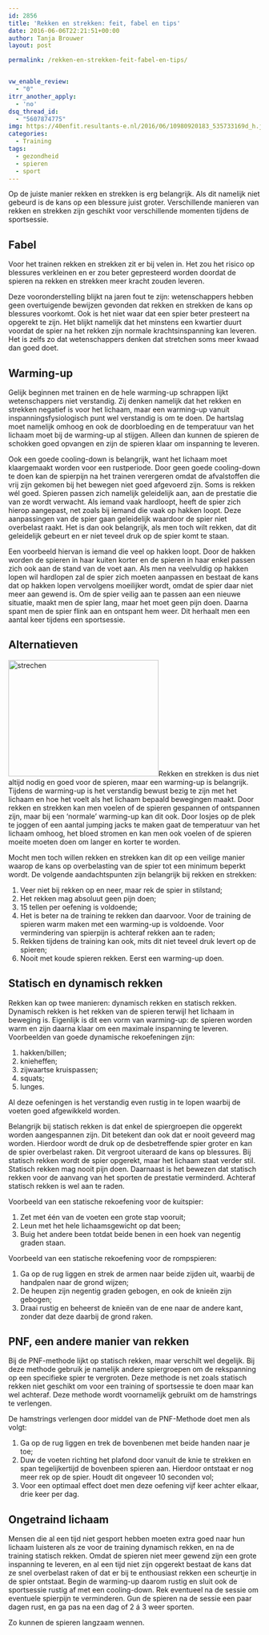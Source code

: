 ```yaml
---
id: 2856
title: 'Rekken en strekken: feit, fabel en tips'
date: 2016-06-06T22:21:51+00:00
author: Tanja Brouwer
layout: post

permalink: /rekken-en-strekken-feit-fabel-en-tips/


vw_enable_review:
  - "0"
itrr_another_apply:
  - 'no'
dsq_thread_id:
  - "5607874775"
img: https://40enfit.resultants-e.nl/2016/06/10980920183_535733169d_h.jpg
categories:
  - Training
tags:
  - gezondheid
  - spieren
  - sport
---
```

Op de juiste manier rekken en strekken is erg belangrijk. Als dit namelijk niet gebeurd is de kans op een blessure juist groter. Verschillende manieren van rekken en strekken zijn geschikt voor verschillende momenten tijdens de sportsessie.<!--more-->

## Fabel

Voor het trainen rekken en strekken zit er bij velen in. Het zou het risico op blessures verkleinen en er zou beter gepresteerd worden doordat de spieren na rekken en strekken meer kracht zouden leveren.

Deze vooronderstelling blijkt na jaren fout te zijn: wetenschappers hebben geen overtuigende bewijzen gevonden dat rekken en strekken de kans op blessures voorkomt. Ook is het niet waar dat een spier beter presteert na opgerekt te zijn. Het blijkt namelijk dat het minstens een kwartier duurt voordat de spier na het rekken zijn normale krachtsinspanning kan leveren. Het is zelfs zo dat wetenschappers denken dat stretchen soms meer kwaad dan goed doet.

## Warming-up

Gelijk beginnen met trainen en de hele warming-up schrappen lijkt wetenschappers niet verstandig. Zij denken namelijk dat het rekken en strekken negatief is voor het lichaam, maar een warming-up vanuit inspanningsfysiologisch punt wel verstandig is om te doen. De hartslag moet namelijk omhoog en ook de doorbloeding en de temperatuur van het lichaam moet bij de warming-up al stijgen. Alleen dan kunnen de spieren de schokken goed opvangen en zijn de spieren klaar om inspanning te leveren.

Ook een goede cooling-down is belangrijk, want het lichaam moet klaargemaakt worden voor een rustperiode. Door geen goede cooling-down te doen kan de spierpijn na het trainen verergeren omdat de afvalstoffen die vrij zijn gekomen bij het bewegen niet goed afgevoerd zijn. Soms is rekken wél goed. Spieren passen zich namelijk geleidelijk aan, aan de prestatie die van ze wordt verwacht. Als iemand vaak hardloopt, heeft de spier zich hierop aangepast, net zoals bij iemand die vaak op hakken loopt. Deze aanpassingen van de spier gaan geleidelijk waardoor de spier niet overbelast raakt. Het is dan ook belangrijk, als men toch wilt rekken, dat dit geleidelijk gebeurt en er niet teveel druk op de spier komt te staan.

Een voorbeeld hiervan is iemand die veel op hakken loopt. Door de hakken worden de spieren in haar kuiten korter en de spieren in haar enkel passen zich ook aan de stand van de voet aan. Als men na veelvuldig op hakken lopen wil hardlopen zal de spier zich moeten aanpassen en bestaat de kans dat op hakken lopen vervolgens moeilijker wordt, omdat de spier daar niet meer aan gewend is. Om de spier veilig aan te passen aan een nieuwe situatie, maakt men de spier lang, maar het moet geen pijn doen. Daarna spant men de spier flink aan en ontspant hem weer. Dit herhaalt men een aantal keer tijdens een sportsessie.

## Alternatieven

<img class="alignleft size-medium wp-image-2862" src="https://40enfit.resultants-e.nl/2016/06/strechen1-300x232.jpg" alt="strechen" width="300" height="232" srcset="https://40enfit.resultants-e.nl/2016/06/strechen1-300x232.jpg 300w, https://40enfit.resultants-e.nl/2016/06/strechen1-1024x791.jpg 1024w, https://40enfit.resultants-e.nl/2016/06/strechen1.jpg 1200w" sizes="(max-width: 300px) 100vw, 300px" />Rekken en strekken is dus niet altijd nodig en goed voor de spieren, maar een warming-up is belangrijk. Tijdens de warming-up is het verstandig bewust bezig te zijn met het lichaam en hoe het voelt als het lichaam bepaald bewegingen maakt. Door rekken en strekken kan men voelen of de spieren gespannen of ontspannen zijn, maar bij een ‘normale’ warming-up kan dit ook. Door losjes op de plek te joggen of een aantal jumping jacks te maken gaat de temperatuur van het lichaam omhoog, het bloed stromen en kan men ook voelen of de spieren moeite moeten doen om langer en korter te worden.

Mocht men toch willen rekken en strekken kan dit op een veilige manier waarop de kans op overbelasting van de spier tot een minimum beperkt wordt. De volgende aandachtspunten zijn belangrijk bij rekken en strekken:

  1. Veer niet bij rekken op en neer, maar rek de spier in stilstand;
  2. Het rekken mag absoluut geen pijn doen;
  3. 15 tellen per oefening is voldoende;
  4. Het is beter na de training te rekken dan daarvoor. Voor de training de spieren warm maken met een warming-up is voldoende. Voor vermindering van spierpijn is achteraf rekken aan te raden;
  5. Rekken tijdens de training kan ook, mits dit niet teveel druk levert op de spieren;
  6. Nooit met koude spieren rekken. Eerst een warming-up doen.

## Statisch en dynamisch rekken

Rekken kan op twee manieren: dynamisch rekken en statisch rekken. Dynamisch rekken is het rekken van de spieren terwijl het lichaam in beweging is. Eigenlijk is dit een vorm van warming-up: de spieren worden warm en zijn daarna klaar om een maximale inspanning te leveren. Voorbeelden van goede dynamische rekoefeningen zijn:

  1. hakken/billen;
  2. knieheffen;
  3. zijwaartse kruispassen;
  4. squats;
  5. lunges.

Al deze oefeningen is het verstandig even rustig in te lopen waarbij de voeten goed afgewikkeld worden.

Belangrijk bij statisch rekken is dat enkel de spiergroepen die opgerekt worden aangespannen zijn. Dit betekent dan ook dat er nooit geveerd mag worden. Hierdoor wordt de druk op de desbetreffende spier groter en kan de spier overbelast raken. Dit vergroot uiteraard de kans op blessures. Bij statisch rekken wordt de spier opgerekt, maar het lichaam staat verder stil. Statisch rekken mag nooit pijn doen. Daarnaast is het bewezen dat statisch rekken voor de aanvang van het sporten de prestatie verminderd. Achteraf statisch rekken is wel aan te raden.

Voorbeeld van een statische rekoefening voor de kuitspier:

  1. Zet met één van de voeten een grote stap vooruit;
  2. Leun met het hele lichaamsgewicht op dat been;
  3. Buig het andere been totdat beide benen in een hoek van negentig graden staan.

Voorbeeld van een statische rekoefening voor de rompspieren:

  1. Ga op de rug liggen en strek de armen naar beide zijden uit, waarbij de handpalen naar de grond wijzen;
  2. De heupen zijn negentig graden gebogen, en ook de knieën zijn gebogen;
  3. Draai rustig en beheerst de knieën van de ene naar de andere kant, zonder dat deze daarbij de grond raken.

## PNF, een andere manier van rekken

Bij de PNF-methode lijkt op statisch rekken, maar verschilt wel degelijk. Bij deze methode gebruik je namelijk andere spiergroepen om de rekspanning op een specifieke spier te vergroten. Deze methode is net zoals statisch rekken niet geschikt om voor een training of sportsessie te doen maar kan wel achteraf. Deze methode wordt voornamelijk gebruikt om de hamstrings te verlengen.

De hamstrings verlengen door middel van de PNF-Methode doet men als volgt:

  1. Ga op de rug liggen en trek de bovenbenen met beide handen naar je toe;
  2. Duw de voeten richting het plafond door vanuit de knie te strekken en span tegelijkertijd de bovenbeen spieren aan. Hierdoor ontstaat er nog meer rek op de spier. Houdt dit ongeveer 10 seconden vol;
  3. Voor een optimaal effect doet men deze oefening vijf keer achter elkaar, drie keer per dag.

## Ongetraind lichaam

Mensen die al een tijd niet gesport hebben moeten extra goed naar hun lichaam luisteren als ze voor de training dynamisch rekken, en na de training statisch rekken. Omdat de spieren niet meer gewend zijn een grote inspanning te leveren, en al een tijd niet zijn opgerekt bestaat de kans dat ze snel overbelast raken of dat er bij te enthousiast rekken een scheurtje in de spier ontstaat. Begin de warming-up daarom rustig en sluit ook de sportsessie rustig af met een cooling-down. Rek eventueel na de sessie om eventuele spierpijn te verminderen. Gun de spieren na de sessie een paar dagen rust, en ga pas na een dag of 2 á 3 weer sporten.

Zo kunnen de spieren langzaam wennen.